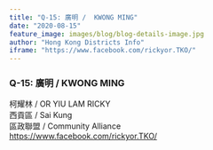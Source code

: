 ```yaml
---
title: "Q-15: 廣明 /  KWONG MING"
date: "2020-08-15"
feature_image: images/blog/blog-details-image.jpg
author: "Hong Kong Districts Info"
iframe: "https://www.facebook.com/rickyor.TKO/"
---
```


### Q-15: 廣明 /  KWONG MING  
柯耀林 /  OR YIU LAM RICKY  
西貢區 / Sai Kung  
區政聯盟 /  Community Alliance  
https://www.facebook.com/rickyor.TKO/
